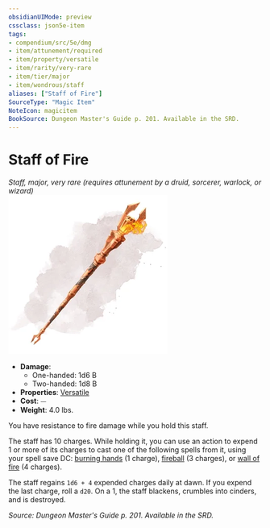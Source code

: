 ```yaml
---
obsidianUIMode: preview
cssclass: json5e-item
tags:
- compendium/src/5e/dmg
- item/attunement/required
- item/property/versatile
- item/rarity/very-rare
- item/tier/major
- item/wondrous/staff
aliases: ["Staff of Fire"]
SourceType: "Magic Item"
NoteIcon: magicitem
BookSource: Dungeon Master's Guide p. 201. Available in the SRD.
---
```

# Staff of Fire
*Staff, major, very rare (requires attunement by a druid, sorcerer, warlock, or wizard)*  
![](https://raw.githubusercontent.com/5etools-mirror-2/5etools-img/main/items/DMG/Staff%20of%20Fire.webp#right)  

- **Damage**:
  - One-handed: 1d6 B
  - Two-handed: 1d8 B
- **Properties**: [Versatile](/2-Mechanics/CLI/rules/item-properties.md#Versatile)
- **Cost**: ⏤
- **Weight**: 4.0 lbs.

You have resistance to fire damage while you hold this staff.

The staff has 10 charges. While holding it, you can use an action to expend 1 or more of its charges to cast one of the following spells from it, using your spell save DC: [burning hands](/2-Mechanics/CLI/spells/burning-hands.md) (1 charge), [fireball](/2-Mechanics/CLI/spells/fireball.md) (3 charges), or [wall of fire](/2-Mechanics/CLI/spells/wall-of-fire.md) (4 charges).

The staff regains `1d6 + 4` expended charges daily at dawn. If you expend the last charge, roll a `d20`. On a 1, the staff blackens, crumbles into cinders, and is destroyed.

*Source: Dungeon Master's Guide p. 201. Available in the SRD.*
